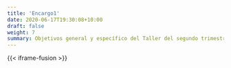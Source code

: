 ```yaml
---
title: 'Encargo1'
date: 2020-06-17T19:30:08+10:00
draft: false
weight: 7
summary: Objetivos general y específico del Taller del segundo trimestre de 2020.
---
```

{{< iframe-fusion >}}

